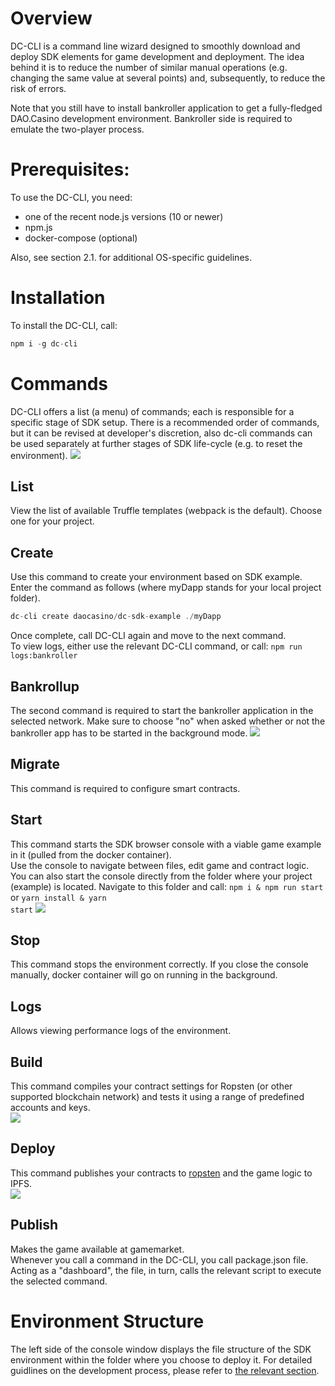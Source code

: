 # Overview
DC-CLI is a command line wizard designed to smoothly download and deploy SDK elements for game development and deployment. The idea behind it is to reduce the number of similar manual operations (e.g. changing the same value at several points) and, subsequently, to reduce the risk of errors.

Note that you still have to install bankroller application to get a fully-fledged DAO.Casino development environment. Bankroller side is required to emulate the two-player process.

# Prerequisites:
To use the DC-CLI, you need:
- one of the recent node.js versions (10 or newer)
- npm.js
- docker-compose (optional)

Also, see section 2.1. for additional OS-specific guidelines.

# Installation
To install the DC-CLI, call:

```javascript
npm i -g dc-cli 

```
# Commands
DC-CLI offers a list (a menu) of commands; each is responsible for a specific stage of SDK setup. There is a recommended order of commands, but it can be revised at developer's discretion, also dc-cli commands can be used separately at further stages of SDK life-cycle (e.g. to reset the environment).
![](../Images/dc_cli_menu.jpg)
## List
View the list of available Truffle templates (webpack is the default). Choose one for your project.

## Create
Use this command to create your environment based on SDK example. Enter the command as follows (where myDapp stands for your local project folder).
```javascript
dc-cli create daocasino/dc-sdk-example ./myDapp

```
Once complete, call DC-CLI again and move to the next command.   
To view logs, either use the relevant DC-CLI command, or call:
`npm run logs:bankroller`
## Bankrollup
The second command is required to start the bankroller application in the selected network. Make sure to choose "no" when asked whether or not the bankroller app has to be started in the background mode.
![](../Images/dc_cli_bankrollup.jpg)
## Migrate
This command is required to configure smart contracts.
## Start
This command starts the SDK browser console with a viable game example in it (pulled from the docker container).  
Use the console to navigate between files, edit game and contract logic. 
You can also start the console directly from the folder where your project (example) is located. Navigate to this folder and call:
<code>npm i & npm run start</code>
or
<code>yarn install & yarn start</code>
![](../Images/basic_dapp_flow_example_home.jpg)
## Stop
This command stops the environment correctly. If you close the console manually, docker container will go on running in the background.
## Logs
Allows viewing performance logs of the environment.
## Build
This command compiles your contract settings for Ropsten (or other supported blockchain network) and tests it using a range of predefined accounts and keys.  
![](../Images/dc_cli_build.jpg)
## Deploy
This command publishes your contracts to [ropsten](https://ropsten.etherscan.io) and the game logic to IPFS.  
![](../Images/dc-cli-deploy.jpg)
## Publish
Makes the game available at gamemarket.  
Whenever you call a command in the DC-CLI, you call package.json file. Acting as a "dashboard", the file, in turn, calls the relevant script to execute the selected command. 

# Environment Structure
The left side of the console window displays the file structure of the SDK environment within the folder where you choose to deploy it. 
For detailed guidlines on the development process, please refer to [the relevant section](../2.%20Developer%20Sandbox/2.3.%20Game%20Dev%20Process.md).
